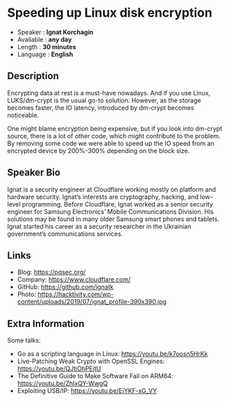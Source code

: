Speeding up Linux disk encryption
=================================================

* Speaker   : **Ignat Korchagin**
* Available : **any day**
* Length    : **30 minutes**
* Language  : **English**

Description
-----------

Encrypting data at rest is a must-have nowadays. And if you use Linux, LUKS/dm-crypt is the usual go-to solution. However, as the storage becomes faster, the IO latency, introduced by dm-crypt becomes noticeable.

One might blame encryption being expensive, but if you look into dm-crypt source, there is a lot of other code, which might contribute to the problem. By removing some code we were able to speed up the IO speed from an encrypted device by 200%-300% depending on the block size.

Speaker Bio
-----------

Ignat is a security engineer at Cloudflare working mostly on platform and hardware security. Ignat’s interests are cryptography, hacking, and low-level programming. Before Cloudflare, Ignat worked as a senior security engineer for Samsung Electronics’ Mobile Communications Division. His solutions may be found in many older Samsung smart phones and tablets. Ignat started his career as a security researcher in the Ukrainian government’s communications services.

Links
-----

* Blog: https://pqsec.org/
* Company: https://www.cloudflare.com/
* GitHub: https://github.com/ignatk
* Photo: https://hacktivity.com/wp-content/uploads/2019/07/ignat_profile-390x390.jpg

Extra Information
-----------------

Some talks:

* Go as a scripting language in Linux: https://youtu.be/k7oosn5HrKk
* Live-Patching Weak Crypto with OpenSSL Engines: https://youtu.be/QJtiOhPEjtU
* The Definitive Guide to Make Software Fail on ARM64: https://youtu.be/ZhIxQY-WwgQ
* Exploiting USB/IP: https://youtu.be/EjYKF-xG_VY
